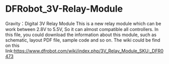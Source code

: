 # DFRobot_3V-Relay-Module
Gravity：Digital 3V Relay Module
This is a new relay module which can be work between 2.8V to 5.5V, So it can almost compatible all controllers.
In this file, you could download the information about this module, such as schematic, layout PDF file, sample code and so on.
The wiki could be find on this link:https://www.dfrobot.com/wiki/index.php/3V_Relay_Module_SKU:_DFR0473
